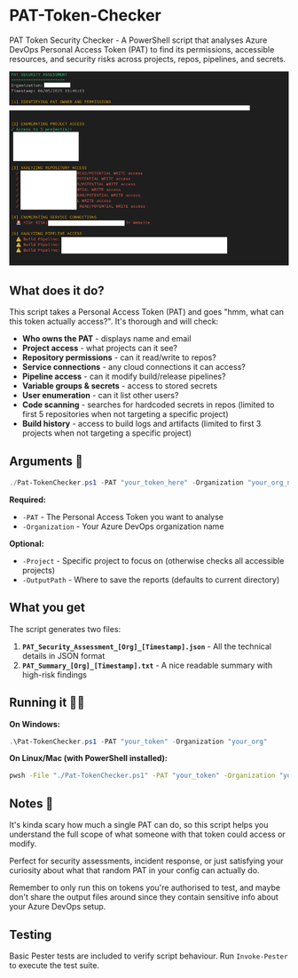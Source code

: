 # PAT-Token-Checker
PAT Token Security Checker - A PowerShell script that analyses Azure DevOps Personal Access Token (PAT) to find its permissions, accessible resources, and security risks across projects, repos, pipelines, and secrets.

![PAT Security Assessment](image1.png)

## What does it do? 

This script takes a Personal Access Token (PAT) and goes "hmm, what can this token actually access?". It's thorough and will check:

- **Who owns the PAT** - displays name and email 
- **Project access** - what projects can it see?
- **Repository permissions** - can it read/write to repos?
- **Service connections** - any cloud connections it can access? 
- **Pipeline access** - can it modify build/release pipelines?
- **Variable groups & secrets** - access to stored secrets 
- **User enumeration** - can it list other users?
- **Code scanning** - searches for hardcoded secrets in repos (limited to first 5 repositories when not targeting a specific project)
- **Build history** - access to build logs and artifacts (limited to first 3 projects when not targeting a specific project)

## Arguments 📝

```powershell
./Pat-TokenChecker.ps1 -PAT "your_token_here" -Organization "your_org_name"
```

**Required:**
- `-PAT` - The Personal Access Token you want to analyse
- `-Organization` - Your Azure DevOps organization name

**Optional:**
- `-Project` - Specific project to focus on (otherwise checks all accessible projects)
- `-OutputPath` - Where to save the reports (defaults to current directory)

## What you get 

The script generates two files:

1. **`PAT_Security_Assessment_[Org]_[Timestamp].json`** - All the technical details in JSON format
2. **`PAT_Summary_[Org]_[Timestamp].txt`** - A nice readable summary with high-risk findings

## Running it 🏃‍♀️

**On Windows:**
```powershell
.\Pat-TokenChecker.ps1 -PAT "your_token" -Organization "your_org"
```

**On Linux/Mac (with PowerShell installed):**
```bash
pwsh -File "./Pat-TokenChecker.ps1" -PAT "your_token" -Organization "your_org"
```

## Notes 💭

It's kinda scary how much a single PAT can do, so this script helps you understand the full scope of what someone with that token could access or modify.

Perfect for security assessments, incident response, or just satisfying your curiosity about what that random PAT in your config can actually do.

Remember to only run this on tokens you're authorised to test, and maybe don't share the output files around since they contain sensitive info about your Azure DevOps setup.

## Testing

Basic Pester tests are included to verify script behaviour. Run `Invoke-Pester` to execute the test suite.

